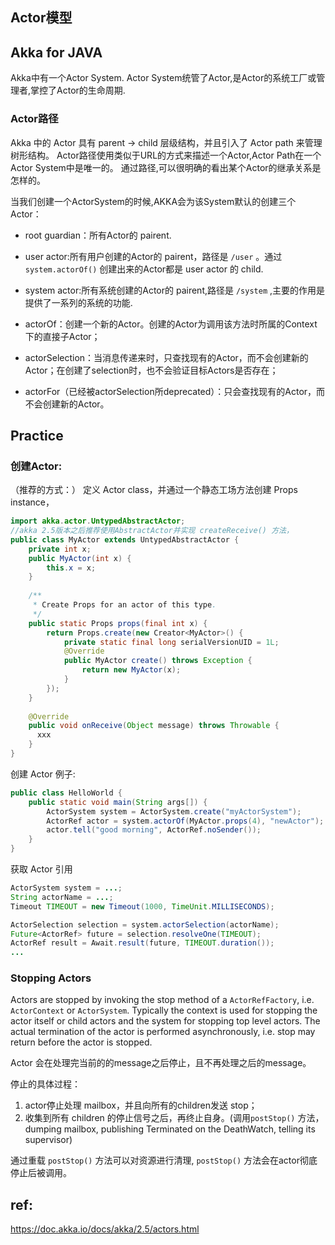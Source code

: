
## Actor模型

## Akka for JAVA

Akka中有一个Actor System. Actor System统管了Actor,是Actor的系统工厂或管理者,掌控了Actor的生命周期.

### Actor路径

Akka 中的 Actor 具有 parent -> child 层级结构，并且引入了 Actor path 来管理树形结构。
Actor路径使用类似于URL的方式来描述一个Actor,Actor Path在一个Actor System中是唯一的。
通过路径,可以很明确的看出某个Actor的继承关系是怎样的。

当我们创建一个ActorSystem的时候,AKKA会为该System默认的创建三个Actor：
- root guardian：所有Actor的 pairent.
- user actor:所有用户创建的Actor的 pairent，路径是 `/user` 。通过 `system.actorOf()` 创建出来的Actor都是 user actor 的 child.
- system actor:所有系统创建的Actor的 pairent,路径是 `/system` ,主要的作用是提供了一系列的系统的功能.

- actorOf：创建一个新的Actor。创建的Actor为调用该方法时所属的Context下的直接子Actor；
- actorSelection：当消息传递来时，只查找现有的Actor，而不会创建新的Actor；在创建了selection时，也不会验证目标Actors是否存在；
- actorFor（已经被actorSelection所deprecated）：只会查找现有的Actor，而不会创建新的Actor。

## Practice

### 创建Actor: 

（推荐的方式：） 定义 Actor class，并通过一个静态工场方法创建 Props instance，

```java
import akka.actor.UntypedAbstractActor;
//akka 2.5版本之后推荐使用AbstractActor并实现 createReceive() 方法，
public class MyActor extends UntypedAbstractActor {
    private int x;
    public MyActor(int x) {
        this.x = x;
    }
    
    /**
     * Create Props for an actor of this type.
     */
    public static Props props(final int x) {
        return Props.create(new Creator<MyActor>() {
            private static final long serialVersionUID = 1L;
            @Override
            public MyActor create() throws Exception {
                return new MyActor(x);
            }
        });
    }
    
    @Override
    public void onReceive(Object message) throws Throwable {
      xxx
    }
}
```

创建 Actor 例子:

```java
public class HelloWorld {
    public static void main(String args[]) {
        ActorSystem system = ActorSystem.create("myActorSystem");
        ActorRef actor = system.actorOf(MyActor.props(4), "newActor");
        actor.tell("good morning", ActorRef.noSender());
    }
}
```

获取 Actor 引用

```java
ActorSystem system = ...;
String actorName = ...;
Timeout TIMEOUT = new Timeout(1000, TimeUnit.MILLISECONDS);

ActorSelection selection = system.actorSelection(actorName);
Future<ActorRef> future = selection.resolveOne(TIMEOUT);
ActorRef result = Await.result(future, TIMEOUT.duration());
...
```

### Stopping Actors

Actors are stopped by invoking the stop method of a `ActorRefFactory`, i.e. `ActorContext` or `ActorSystem`. Typically the context is used for stopping the actor itself or child actors and the system for stopping top level actors. The actual termination of the actor is performed asynchronously, i.e. stop may return before the actor is stopped.

Actor 会在处理完当前的的message之后停止，且不再处理之后的message。

停止的具体过程：
1. actor停止处理 mailbox，并且向所有的children发送 stop； 
2. 收集到所有 children 的停止信号之后，再终止自身。(调用`postStop()` 方法，dumping mailbox, publishing Terminated on the DeathWatch, telling its supervisor)

通过重载 `postStop()` 方法可以对资源进行清理, `postStop()` 方法会在actor彻底停止后被调用。

## ref:

https://doc.akka.io/docs/akka/2.5/actors.html


